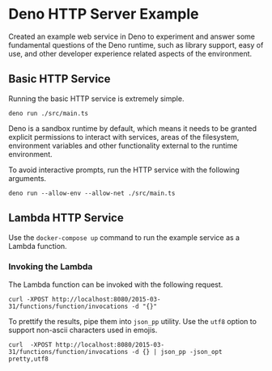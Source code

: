 # Deno HTTP Server Example

Created an example web service in Deno to experiment and answer some fundamental questions of the Deno runtime,
such as library support, easy of use, and other developer experience related aspects of the environment.

## Basic HTTP Service

Running the basic HTTP service is extremely simple.

```shell
deno run ./src/main.ts
```

Deno is a sandbox runtime by default, which means it needs to be granted explicit permissions to interact with 
services, areas of the filesystem, environment variables and other functionality external to the runtime environment. 

To avoid interactive prompts, run the HTTP service with the following arguments.
```shell
deno run --allow-env --allow-net ./src/main.ts 
```

## Lambda HTTP Service

Use the `docker-compose up` command to run the example service as a Lambda function.

### Invoking the Lambda

The Lambda function can be invoked with the following request.

```shell
curl -XPOST http://localhost:8080/2015-03-31/functions/function/invocations -d "{}"
```

To prettify the results, pipe them into `json_pp` utility. Use the `utf8` option to support non-ascii characters
used in emojis.

```shell
curl  -XPOST http://localhost:8080/2015-03-31/functions/function/invocations -d {} | json_pp -json_opt pretty,utf8
```
